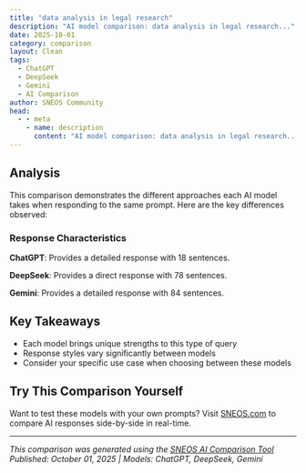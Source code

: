 ```yaml
---
title: "data analysis in legal research"
description: "AI model comparison: data analysis in legal research..."
date: 2025-10-01
category: comparison
layout: Clean
tags:
  - ChatGPT
  - DeepSeek
  - Gemini
  - AI Comparison
author: SNEOS Community
head:
  - - meta
    - name: description
      content: "AI model comparison: data analysis in legal research..."
---
```


<ChatComparison
  title="data analysis in legal research"
  prompt="data analysis in legal research"
  :responses='{
    "ChatGPT": "Data analysis in legal research refers to the systematic examination, transformation, and modeling of legal data to uncover useful information, draw conclusions, and support decision-making in legal contexts. It involves leveraging quantitative, qualitative, and computational techniques to analyze various forms of legal information such as case law, statutes, legal documents, court opinions, and regulatory texts.\n\n### Key Aspects of Data Analysis in Legal Research\n\n1. **Types of Legal Data Analyzed**:\n   - Case law (judicial opinions, court rulings)\n   - Statutes and regulations\n   - Legal briefs and pleadings\n   - Contracts and agreements\n   - Litigation data\n   - Legal citations and references\n\n2. **Common Data Analysis Techniques**:\n   - **Text Mining and Natural Language Processing (NLP)**: Extracting relevant information from unstructured legal texts, identifying patterns, and summarizing content.\n   - **Statistical Analysis**: Evaluating trends in case outcomes, frequency of certain legal issues, or durations of cases.\n   - **Citation Network Analysis**: Mapping and analyzing how cases or statutes cite each other to determine influence or precedential value.\n   - **Machine Learning/AI**: Predicting case outcomes, classifying legal documents, or assisting in legal research with automated document review.\n   - **Visualization**: Creating graphs, charts, or network diagrams to illustrate connections between cases, legal concepts, or timelines.\n\n3. **Applications in Legal Research**:\n   - Identifying relevant precedents more efficiently\n   - Analyzing judicial behavior and decision patterns\n   - Monitoring changes in laws and regulations over time\n   - Assessing compliance risks through contract analysis\n   - Supporting legal argumentation with empirical data\n   - Enhancing due diligence and discovery processes\n\n4. **Tools and Software**:\n   - Legal research platforms like Westlaw, LexisNexis (with analytics features)\n   - NLP libraries (e.g., spaCy, NLTK) for processing text\n   - Data analysis tools like Python, R, Excel\n   - Visualization tools like Tableau or Gephi for network analysis\n   - Specialized AI tools for legal analytics (e.g., ROSS Intelligence, Casetext)\n\n### Summary\n\nData analysis in legal research transforms vast collections of legal texts and information into actionable insights. By combining traditional legal expertise with modern analytical techniques, legal professionals can improve research accuracy, predict litigation trends, and make more informed strategic decisions.\n\nIf you want, I can also provide guidance on specific data analysis methods or tools for legal research.",
    "DeepSeek": "Of course. Data analysis is fundamentally transforming legal research, moving it from a purely qualitative, precedent-based discipline to a field that can leverage quantitative evidence to uncover patterns, predict outcomes, and inform strategy.\n\nThis is often referred to as **Legal Analytics** or **Empirical Legal Studies**.\n\nHere\u2019s a comprehensive breakdown of data analysis in legal research, covering its applications, methods, data sources, and challenges.\n\n---\n\n### 1. Key Applications \u0026 Use Cases\n\nData analysis is applied across the entire legal spectrum:\n\n*   **Litigation Strategy \u0026 Outcome Prediction:**\n    *   **Analyzing Judge Rulings:** What is a particular judge\u0027s likelihood of granting a motion to dismiss? How do they rule on summary judgment motions in specific types of cases (e.g., patent law, employment discrimination)?\n    *   **Predicting Opponent Behavior:** How often does a opposing law firm settle vs. go to trial? What are their success rates?\n    *   **Case Valuation:** By analyzing past verdicts and settlements with similar fact patterns, jurisdictions, and injuries, lawyers can better advise clients on the potential value of a case.\n\n*   **Legal Doctrine \u0026 Trend Analysis:**\n    *   **Tracking the Evolution of a Legal Concept:** How has the interpretation of \u0022privacy\u0022 in the 4th Amendment changed over time? Researchers can analyze the frequency of certain key phrases and their contextual use in court opinions.\n    *   **Identifying Circuit Splits:** Data analysis can quickly identify when different federal appellate courts are ruling differently on the same legal issue, flagging a potential case for the Supreme Court.\n\n*   **Contract Analysis \u0026 Due Diligence:**\n    *   **Automated Contract Review:** Using Natural Language Processing (NLP), software can scan thousands of contracts to identify non-standard clauses, missing terms, or potential risks (e.g., unfavorable termination clauses, unusual liability caps).\n    *   **M\u0026A Due Diligence:** Quickly analyze a target company\u0027s entire contract portfolio to assess obligations, risks, and compliance.\n\n*   **Legal Operations \u0026 Law Firm Management:**\n    *   **Billable Hour Analysis:** Identify inefficiencies, understand what types of tasks consume the most resources, and improve budgeting.\n    *   **Matter Pricing:** Use historical data to price new legal matters more accurately.\n    *   **Diversity \u0026 Inclusion Metrics:** Track the representation and progression of diverse attorneys within a firm or across the industry.\n\n*   **Policy \u0026 Regulatory Impact Assessment:**\n    *   **Evaluating Legislation:** Did a new law (e.g., a change in sentencing guidelines) have its intended effect? Researchers can analyze crime data, incarceration rates, and recidivism before and after the law\u0027s implementation.\n    *   **Cost-Benefit Analysis of Regulations:** Quantify the economic impact of a proposed regulation.\n\n*   **E-Discovery:**\n    *   This is one of the oldest applications. Using **Technology-Assisted Review (TAR)**, lawyers can train machine learning models to classify millions of documents as \u0022responsive\u0022 or \u0022non-responsive\u0022 to a discovery request, drastically reducing the time and cost of manual review.\n\n---\n\n### 2. Core Methods \u0026 Techniques\n\nThe sophistication of methods used in legal data analysis varies widely.\n\n*   **Descriptive Analytics (What happened?):**\n    *   **Frequency Analysis:** Counting how often certain outcomes, words, or parties appear.\n    *   **Trend Analysis:** Visualizing how frequencies change over time (e.g., the rise of lawsuits related to data breaches).\n\n*   **Predictive Analytics (What will happen?):**\n    *   **Regression Analysis:** Models the relationship between variables to predict an outcome. (e.g., Predicting the amount of a damages award based on factors like the type of injury, plaintiff\u0027s age, and jurisdiction).\n    *   **Classification Models (Machine Learning):** Algorithms like logistic regression, random forests, or support vector machines can be trained on past cases to classify new cases into categories like \u0022win\u0022 or \u0022lose,\u0022 or \u0022settle\u0022 or \u0022go to trial.\u0022\n    *   **Natural Language Processing (NLP):** Used to extract meaning from unstructured text (court opinions, contracts, statutes). Techniques include:\n        *   **Topic Modeling:** Automatically discovering the key themes present in a large collection of documents.\n        *   **Sentiment Analysis:** Gauging the tone of a judicial opinion.\n        *   **Named Entity Recognition (NER):** Automatically identifying and classifying entities like people, organizations, and locations in legal text.\n\n*   **Network Analysis:**\n    *   Mapping relationships between entities, such as the co-citation network of courts or the relationships between parties in complex litigation.\n\n---\n\n### 3. Data Sources for Legal Analysis\n\nThe quality of analysis depends entirely on the quality of the data.\n\n*   **Primary Legal Texts:**\n    *   **Case Law:** Databases like Westlaw, LexisNexis, and free sources like Google Scholar and CourtListener provide vast repositories of court opinions.\n    *   **Statutes \u0026 Regulations:** Federal and state government websites, HeinOnline.\n    *   **Filings \u0026 Dockets:** PACER (federal courts), along with services like Bloomberg Law and LexisNexis that add structure to this data.\n\n*   **Commercial Legal Analytics Platforms:**\n    *   **LexisNexis Context,** **Westlaw Edge,** **Bloomberg Law:** These platforms are increasingly building analytics tools directly into their interfaces, providing pre-built visualizations on judges, courts, and lawyers.\n    *   **Companies like Ravel Law (acquired by LexisNexis) and Pre/Dicta:** Specialized in judge and court analytics.\n\n*   **Proprietary \u0026 Internal Data:**\n    *   A law firm\u0027s own database of past cases, outcomes, timekeeping records, and client information.\n\n*   **External Datasets:**\n    *   For policy work, researchers often merge legal data with economic data (from the BLS), demographic data (from the Census), or health data (from the CDC).\n\n---\n\n### 4. Challenges \u0026 Limitations\n\nWhile powerful, data analysis in legal research is not a silver bullet.\n\n*   **Data Quality \u0026 Accessibility:** Legal data is often messy, unstructured, and trapped in PDFs. PACER is notoriously difficult to work with at scale. Historical data may be incomplete.\n*   **The \u0022Black Box\u0022 Problem:** Complex machine learning models can be difficult to interpret. A lawyer may be hesitant to rely on a prediction if they cannot explain *why* the model reached that conclusion.\n*   **Correlation vs. Causation:** This is a classic pitfall. Just because two things are correlated (e.g., a judge ruling against a party with a specific law firm) does not mean one causes the other. Legal expertise is crucial to provide context.\n*   **Ethical Considerations:** Bias in historical data can lead to biased models. If a model is trained on past sentencing data that reflects societal biases, it may perpetuate or even amplify those biases.\n*   **Over-reliance on Quantifiable Factors:** The law turns on nuanced facts and persuasive storytelling\u2014elements that are incredibly difficult to quantify. Data should inform, not replace, legal reasoning and judgment.\n\n### Conclusion\n\nData analysis is no longer a niche skill in legal research. It is becoming a core competency. The modern legal professional doesn\u0027t need to be a data scientist, but they must be **data-literate**\u2014able to understand what these tools can do, interpret their outputs critically, and integrate data-driven insights with traditional legal reasoning to build stronger arguments, develop more effective strategies, and provide better client service. The future of law belongs to those who can wield both the pen and the pivot table.",
    "Gemini": "Data analysis in legal research is the process of systematically applying statistical and/or logical techniques to describe, condense, recap, and evaluate data to generate insights, test hypotheses, and support or refute legal arguments. It\u0027s becoming increasingly important in modern legal practice, driven by the growth of available legal data (e.g., case law, statutes, regulations, contracts, legal documents) and the advancement of analytical tools.\n\nHere\u0027s a breakdown of how data analysis is used in legal research:\n\n**1. Types of Data Used in Legal Research:**\n\n*   **Quantitative Data:** This includes numerical data that can be measured and analyzed statistically. Examples:\n    *   **Case statistics:** Number of cases filed, won, lost, settled, average settlement amounts, duration of cases, success rates of specific legal arguments.\n    *   **Legislative voting patterns:** How often legislators vote together on specific bills, identifying legislative coalitions.\n    *   **Contract terms:** Frequency of specific clauses, average value of contracts, incidence of breaches.\n    *   **Demographic data:** Used in impact assessments of laws or regulations on different population groups.\n    *   **Financial data:** Used in corporate law, bankruptcy law, and other financially related legal areas.\n\n*   **Qualitative Data:** This includes non-numerical data that describes characteristics or qualities. Examples:\n    *   **Case law:** Analysis of legal reasoning, identification of key precedents, interpretation of statutes.\n    *   **Statutes and regulations:** Textual analysis to understand the intent, scope, and potential ambiguities of laws.\n    *   **Legal documents (contracts, pleadings, briefs):** Identification of patterns in language, arguments, and legal strategies.\n    *   **Interviews and surveys:** Used to gather opinions, experiences, and perspectives related to legal issues.\n    *   **Transcripts of legal proceedings:** Analyzing witness testimony, arguments made by attorneys, and judicial rulings.\n\n**2. Common Data Analysis Techniques Used in Legal Research:**\n\n*   **Descriptive Statistics:** Summarizing and describing data using measures like mean, median, mode, standard deviation, and frequency distributions.  This can be used to characterize case outcomes or analyze the distribution of contract values.\n\n*   **Inferential Statistics:** Using sample data to make inferences about a larger population.  Examples:\n    *   **Hypothesis testing:** Testing whether there is a statistically significant relationship between two variables (e.g., whether a specific type of contract clause increases the likelihood of a breach).\n    *   **Regression analysis:** Modeling the relationship between a dependent variable (e.g., case outcome) and one or more independent variables (e.g., characteristics of the parties, legal arguments used).  This helps predict outcomes and identify key factors.\n    *   **Confidence intervals:** Estimating the range within which a population parameter is likely to fall.\n\n*   **Content Analysis:** Systematically analyzing text data to identify patterns, themes, and concepts. This is commonly used to analyze case law, statutes, and legal documents.  Examples:\n    *   **Identifying legal trends:** Tracking how courts are interpreting a particular statute over time.\n    *   **Analyzing the language used in contracts:** Identifying potentially ambiguous or problematic clauses.\n    *   **Studying the arguments made by attorneys in briefs:** Identifying common legal strategies.\n\n*   **Text Mining (Natural Language Processing - NLP):**  Using computer algorithms to extract information and insights from large volumes of text data. This is particularly useful for analyzing case law and legal documents.  Examples:\n    *   **Legal topic modeling:** Automatically identifying the key topics discussed in a corpus of legal documents.\n    *   **Legal information retrieval:**  Improving the efficiency and accuracy of legal search by using semantic understanding of the text.\n    *   **Legal document summarization:** Automatically generating summaries of long legal documents.\n    *   **Predictive coding:**  Using machine learning to identify relevant documents in e-discovery.\n\n*   **Network Analysis:**  Analyzing relationships and connections between entities.  Examples:\n    *   **Analyzing relationships between judges and law firms:** Identifying potential conflicts of interest.\n    *   **Mapping the citation network of case law:** Identifying influential cases and tracing the evolution of legal principles.\n    *   **Analyzing legislative voting networks:** Identifying coalitions and influence patterns in legislatures.\n\n*   **Machine Learning:** Using algorithms to learn from data and make predictions or classifications.  Examples:\n    *   **Predicting case outcomes:**  Building models to predict the likelihood of winning or losing a case based on various factors.\n    *   **Identifying fraudulent transactions:**  Detecting suspicious patterns in financial data.\n    *   **Personalized legal advice:**  Providing tailored legal advice based on a user\u0027s specific circumstances.\n\n*   **Qualitative Data Analysis (QDA):**  Analyzing non-numerical data to identify themes, patterns, and meanings.  Common methods include:\n    *   **Thematic analysis:**  Identifying recurring themes in interviews, focus groups, or legal documents.\n    *   **Grounded theory:**  Developing theories based on data collected through observation and interviews.\n    *   **Case study analysis:**  In-depth examination of a specific legal case or situation.\n\n**3. Applications of Data Analysis in Legal Research:**\n\n*   **Predictive Law:**  Forecasting legal outcomes and identifying potential risks and opportunities.\n*   **Legal Strategy:**  Developing more effective legal arguments and strategies based on data-driven insights.\n*   **Legal Policy:**  Evaluating the impact of laws and regulations and informing policy decisions.\n*   **Compliance:**  Monitoring compliance with laws and regulations and identifying potential violations.\n*   **Due Diligence:**  Assessing the legal risks associated with a transaction or investment.\n*   **E-Discovery:**  Using data analysis techniques to efficiently and effectively manage the e-discovery process.\n*   **Access to Justice:**  Identifying barriers to access to justice and developing solutions to improve access.\n*   **Legal Education:**  Using data to improve legal education and training.\n*   **Understanding Judicial Behavior:** Analyzing judicial decisions to understand how judges make decisions.\n*   **Analyzing Contracts:** Identifying problematic clauses, predicting risks, and improving contract drafting.\n\n**4. Tools for Data Analysis in Legal Research:**\n\n*   **Statistical Software:**  SPSS, R, SAS, Stata\n*   **Text Analysis Software:**  Leximancer, NVivo, ATLAS.ti,  RapidMiner\n*   **Programming Languages:**  Python (with libraries like Pandas, NumPy, Scikit-learn, NLTK), R\n*   **Spreadsheet Software:**  Microsoft Excel, Google Sheets\n*   **Legal Research Platforms with Analytics Features:**  LexisNexis, Westlaw, Bloomberg Law often have built-in analytics tools\n\n**5.  Challenges of Data Analysis in Legal Research:**\n\n*   **Data Availability and Quality:**  Legal data can be difficult to access and often contains errors or inconsistencies.  Ensuring data is complete, accurate, and relevant is crucial.\n*   **Data Bias:**  Legal data can reflect existing biases in the legal system.  It\u0027s important to be aware of these biases and to take steps to mitigate their impact on the analysis.\n*   **Ethical Considerations:**  Data analysis in legal research raises ethical concerns related to privacy, fairness, and transparency.  It\u0027s important to use data responsibly and ethically.\n*   **Complexity of Legal Language:**  Legal language is often complex and ambiguous, making it challenging to analyze using computational methods.\n*   **Interpretation and Context:**  Data analysis can provide valuable insights, but it\u0027s important to interpret the results in the context of the legal system and the specific legal issues being addressed.  Numbers don\u0027t tell the whole story; legal expertise is needed.\n*   **Statistical Literacy:**  Legal professionals need a certain level of statistical literacy to understand and interpret the results of data analysis.\n\n**6.  Future of Data Analysis in Legal Research:**\n\nThe use of data analysis in legal research is likely to continue to grow in the future, driven by the increasing availability of legal data and the advancement of analytical tools.  AI and machine learning will play an increasingly important role in legal research, automating tasks and providing new insights.  Legal professionals who are skilled in data analysis will be in high demand.\n\nIn conclusion, data analysis is a powerful tool for legal research that can provide valuable insights, improve legal decision-making, and advance our understanding of the legal system.  However, it\u0027s important to use data analysis responsibly and ethically, and to interpret the results in the context of the legal system and the specific legal issues being addressed.\n"
  }'
  published-date="23:14"
/>

## Analysis

This comparison demonstrates the different approaches each AI model takes when responding to the same prompt. Here are the key differences observed:

### Response Characteristics

**ChatGPT**: Provides a detailed response with 18 sentences. 

**DeepSeek**: Provides a direct response with 78 sentences. 

**Gemini**: Provides a detailed response with 84 sentences. 

## Key Takeaways

- Each model brings unique strengths to this type of query
- Response styles vary significantly between models
- Consider your specific use case when choosing between these models

## Try This Comparison Yourself

Want to test these models with your own prompts? Visit [SNEOS.com](https://sneos.com) to compare AI responses side-by-side in real-time.

---

*This comparison was generated using the [SNEOS AI Comparison Tool](https://sneos.com)*
*Published: October 01, 2025 | Models: ChatGPT, DeepSeek, Gemini*
